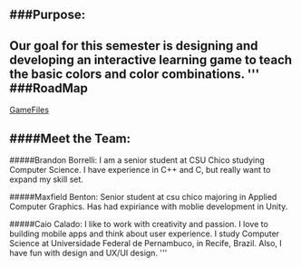 ###**Purpose:**
---------------------
Our goal for this semester is designing and developing an interactive learning game to teach the basic colors and color combinations.
'''
###**RoadMap**
--------------------
[GameFiles](https://github.com/CSUChicoSoftwareEngineering/team-uncertain/tree/ColorCubeStable)

####**Meet the Team:** 
------------------
#####Brandon Borrelli:
I am a senior student at CSU Chico studying Computer Science. I have experience in C++ and C, but really want to expand my skill set. 

#####Maxfield Benton:
Senior student at csu chico majoring in Applied Computer Graphics. Has had expiriance with moblie development in Unity.

#####Caio Calado:
I like to work with creativity and passion. I love to building mobile apps and think about user experience. I study Computer Science at Universidade Federal de Pernambuco, in Recife, Brazil. Also, I have fun with design and UX/UI design.
'''
